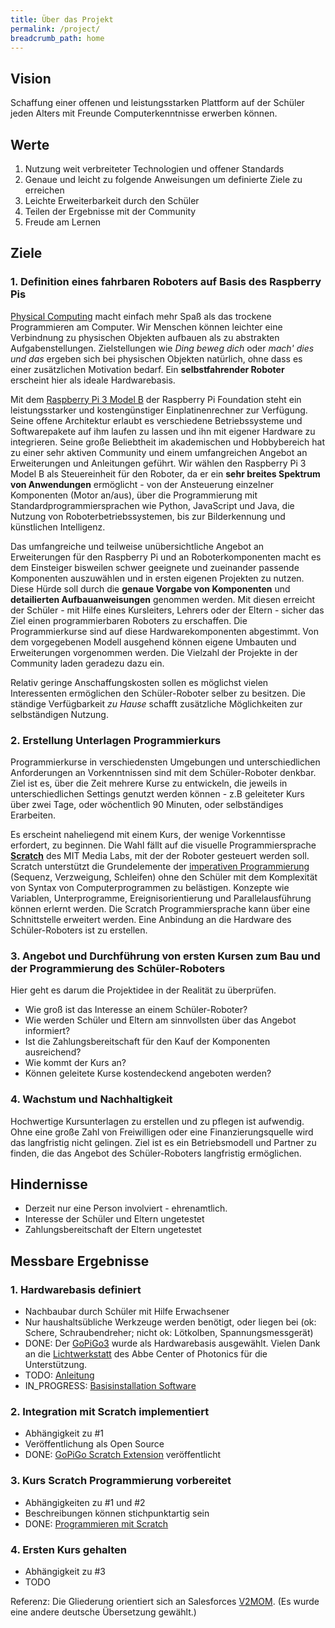 ```yaml
---
title: Über das Projekt
permalink: /project/
breadcrumb_path: home
---
```


## Vision

Schaffung einer offenen und leistungsstarken Plattform auf der Schüler jeden Alters mit Freunde Computerkenntnisse erwerben können.

## Werte

1. Nutzung weit verbreiteter Technologien und offener Standards
1. Genaue und leicht zu folgende Anweisungen um definierte Ziele zu erreichen
1. Leichte Erweiterbarkeit durch den Schüler
1. Teilen der Ergebnisse mit der Community
1. Freude am Lernen

## Ziele

### 1. Definition eines fahrbaren Roboters auf Basis des Raspberry Pis

[Physical Computing](https://de.wikipedia.org/wiki/Physical_Computing) macht einfach mehr Spaß als das trockene Programmieren am Computer. Wir Menschen können leichter eine Verbindnung zu physischen Objekten aufbauen als zu abstrakten Aufgabenstellungen. Zielstellungen wie *Ding beweg dich* oder *mach' dies und das* ergeben sich bei physischen Objekten natürlich, ohne dass es einer zusätzlichen Motivation bedarf. Ein **selbstfahrender Roboter** erscheint hier als ideale Hardwarebasis.

Mit dem [Raspberry Pi 3 Model B](https://www.raspberrypi.org/products/raspberry-pi-3-model-b/) der Raspberry Pi Foundation steht ein leistungsstarker und kostengünstiger Einplatinenrechner zur Verfügung. Seine offene Architektur erlaubt es verschiedene Betriebssysteme und Softwarepakete auf ihm laufen zu lassen und ihn mit eigener Hardware zu integrieren. Seine große Beliebtheit im akademischen und Hobbybereich hat zu einer sehr aktiven Community und einem umfangreichen Angebot an Erweiterungen und Anleitungen geführt. Wir wählen den Raspberry Pi 3 Model B als Steuereinheit für den Roboter, da er ein **sehr breites Spektrum von Anwendungen** ermöglicht - von der Ansteuerung einzelner Komponenten (Motor an/aus), über die Programmierung mit Standardprogrammiersprachen wie Python, JavaScript und Java, die Nutzung von Roboterbetriebssystemen, bis zur Bilderkennung und künstlichen Intelligenz.

Das umfangreiche und teilweise unübersichtliche Angebot an Erweiterungen für den Raspberry Pi und an Roboterkomponenten macht es dem Einsteiger bisweilen schwer geeignete und zueinander passende Komponenten auszuwählen und in ersten eigenen Projekten zu nutzen. Diese Hürde soll durch die **genaue Vorgabe von Komponenten** und **detailierten Aufbauanweisungen** genommen werden. Mit diesen erreicht der Schüler - mit Hilfe eines Kursleiters, Lehrers oder der Eltern - sicher das Ziel einen programmierbaren Roboters zu erschaffen. Die Programmierkurse sind auf diese Hardwarekomponenten abgestimmt. Von dem vorgegebenen Modell ausgehend können eigene Umbauten und Erweiterungen vorgenommen werden. Die Vielzahl der Projekte in der Community laden geradezu dazu ein.

Relativ geringe Anschaffungskosten sollen es möglichst vielen Interessenten ermöglichen den Schüler-Roboter selber zu besitzen. Die ständige Verfügbarkeit *zu Hause* schafft zusätzliche Möglichkeiten zur selbständigen Nutzung.

### 2. Erstellung Unterlagen Programmierkurs

Programmierkurse in verschiedensten Umgebungen und unterschiedlichen Anforderungen an Vorkenntnissen sind mit dem Schüler-Roboter denkbar. Ziel ist es, über die Zeit mehrere Kurse zu entwickeln, die jeweils in unterschiedlichen Settings genutzt werden können - z.B geleiteter Kurs über zwei Tage, oder wöchentlich 90 Minuten, oder selbständiges Erarbeiten.

Es erscheint naheliegend mit einem Kurs, der wenige Vorkenntisse erfordert, zu beginnen. Die Wahl fällt auf die visuelle Programmiersprache **[Scratch](https://de.wikipedia.org/wiki/Scratch_(Programmiersprache))** des MIT Media Labs, mit der der Roboter gesteuert werden soll. Scratch unterstützt die Grundelemente der [imperativen Programmierung](https://de.wikipedia.org/wiki/Imperative_Programmierung) (Sequenz, Verzweigung, Schleifen) ohne den Schüler mit dem Komplexität von Syntax von Computerprogrammen zu belästigen. Konzepte wie Variablen, Unterprogramme, Ereignisorientierung und Parallelausführung können erlernt werden. Die Scratch Programmiersprache kann über eine Schnittstelle erweitert werden. Eine Anbindung an die Hardware des Schüler-Roboters ist zu erstellen.

### 3. Angebot und Durchführung von ersten Kursen zum Bau und der Programmierung des Schüler-Roboters

Hier geht es darum die Projektidee in der Realität zu überprüfen.
* Wie groß ist das Interesse an einem Schüler-Roboter?
* Wie werden Schüler und Eltern am sinnvollsten über das Angebot informiert?
* Ist die Zahlungsbereitschaft für den Kauf der Komponenten ausreichend?
* Wie kommt der Kurs an?
* Können geleitete Kurse kostendeckend angeboten werden?

### 4. Wachstum und Nachhaltigkeit

Hochwertige Kursunterlagen zu erstellen und zu pflegen ist aufwendig. Ohne eine große Zahl von Freiwilligen oder eine Finanzierungsquelle wird das langfristig nicht gelingen. Ziel ist es ein Betriebsmodell und Partner zu finden, die das Angebot des Schüler-Roboters langfristig ermöglichen.

## Hindernisse

* Derzeit nur eine Person involviert - ehrenamtlich.
* Interesse der Schüler und Eltern ungetestet
* Zahlungsbereitschaft der Eltern ungetestet

## Messbare Ergebnisse

### 1. Hardwarebasis definiert

* Nachbaubar durch Schüler mit Hilfe Erwachsener
* Nur haushaltsübliche Werkzeuge werden benötigt, oder liegen bei (ok: Schere, Schraubendreher; nicht ok: Lötkolben, Spannungsmessgerät)
* DONE: Der [GoPiGo3](https://www.dexterindustries.com/gopigo3/) wurde als Hardwarebasis ausgewählt. Vielen Dank an die [Lichtwerkstatt](http://www.acp.uni-jena.de/lichtwerkstatt) des Abbe Center of Photonics für die Unterstützung.
* TODO: [Anleitung](../tutorials/build_a_robot/)
* IN_PROGRESS: [Basisinstallation Software](../tutorials/create_sr_image/)

### 2. Integration mit Scratch implementiert

* Abhängigkeit zu #1
* Veröffentlichung als Open Source
* DONE: [GoPiGo Scratch Extension](https://github.com/markokimpel/gopigoscratchextension) veröffentlicht

### 3. Kurs Scratch Programmierung vorbereitet

* Abhängigkeiten zu #1 und #2
* Beschreibungen können stichpunktartig sein
* DONE: [Programmieren mit Scratch](../tutorials/programming_with_scratch/)

### 4. Ersten Kurs gehalten

* Abhängigkeit zu #3
* TODO

Referenz: Die Gliederung orientiert sich an Salesforces [V2MOM](https://trailhead.salesforce.com/de/modules/manage_the_sfdc_organizational_alignment_v2mom/units/msfw_oav2m_creating_org_alignment_v2mom). (Es wurde eine andere deutsche Übersetzung gewählt.)

